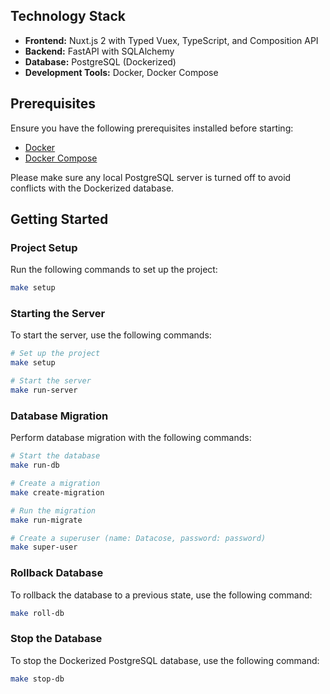 ## Technology Stack

- **Frontend:** Nuxt.js 2 with Typed Vuex, TypeScript, and Composition API
- **Backend:** FastAPI with SQLAlchemy
- **Database:** PostgreSQL (Dockerized)
- **Development Tools:** Docker, Docker Compose

## Prerequisites

Ensure you have the following prerequisites installed before starting:

- [Docker](https://www.docker.com/)
- [Docker Compose](https://docs.docker.com/compose/)

Please make sure any local PostgreSQL server is turned off to avoid conflicts with the Dockerized database.

## Getting Started

### Project Setup

Run the following commands to set up the project:

```bash
make setup
```

### Starting the Server

To start the server, use the following commands:

```bash
# Set up the project
make setup

# Start the server
make run-server
```

### Database Migration

Perform database migration with the following commands:

```bash
# Start the database
make run-db

# Create a migration
make create-migration

# Run the migration
make run-migrate

# Create a superuser (name: Datacose, password: password)
make super-user
```

### Rollback Database

To rollback the database to a previous state, use the following command:

```bash
make roll-db
```

### Stop the Database

To stop the Dockerized PostgreSQL database, use the following command:

```bash
make stop-db
```
